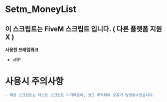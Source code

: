 # Setm_MoneyList
## 이 스크립트는 FiveM 스크립트 입니다. ( 다른 플랫폼 지원 X )

**사용한 프래임워크**
- vRP

# 사용시 주의사항
```diff
- 해당 스크립트는 테스트 스크립트 이기때문에, 코드 최적화와 오류가 발생할수있습니다.
```
